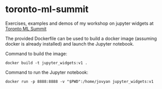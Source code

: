 # toronto-ml-summit
Exercises, examples and demos of my workshop on jupyter widgets at [Toronto ML Summit](https://torontomachinelearning.com/events/#workshops)

The provided Dockerfile can be used to build a docker image (assuming docker is already installed) and launch the Jupyter notebook. 

Command to build the image:

    docker build -t jupyter_widgets:v1 .

Command to run the Jupyter notebook:

    docker run -p 8888:8888 -v "$PWD":/home/jovyan jupyter_widgets:v1
